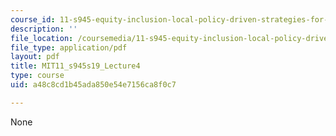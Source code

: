 ```yaml
---
course_id: 11-s945-equity-inclusion-local-policy-driven-strategies-for-economic-development-the-just-city-spring-2019
description: ''
file_location: /coursemedia/11-s945-equity-inclusion-local-policy-driven-strategies-for-economic-development-the-just-city-spring-2019/a48c8cd1b45ada850e54e7156ca8f0c7_MIT11_s945s19_Lecture4.pdf
file_type: application/pdf
layout: pdf
title: MIT11_s945s19_Lecture4
type: course
uid: a48c8cd1b45ada850e54e7156ca8f0c7

---
```

None